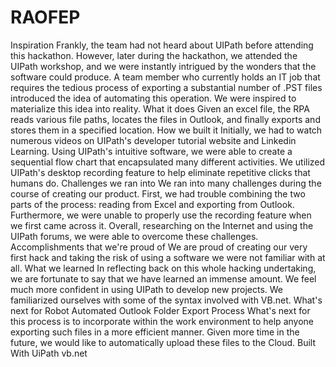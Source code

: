 # RAOFEP
Inspiration Frankly, the team had not heard about UIPath before attending this hackathon. However, later during the hackathon, we attended the UIPath workshop, and we were instantly intrigued by the wonders that the software could produce. A team member who currently holds an IT job that requires the tedious process of exporting a substantial number of .PST files introduced the idea of automating this operation. We were inspired to materialize this idea into reality.  What it does Given an excel file, the RPA reads various file paths, locates the files in Outlook, and finally exports and stores them in a specified location.  How we built it Initially, we had to watch numerous videos on UIPath's developer tutorial website and Linkedin Learning. Using UIPath's intuitive software, we were able to create a sequential flow chart that encapsulated many different activities. We utilized UIPath's desktop recording feature to help eliminate repetitive clicks that humans do.  Challenges we ran into We ran into many challenges during the course of creating our product. First, we had trouble combining the two parts of the process: reading from Excel and exporting from Outlook. Furthermore, we were unable to properly use the recording feature when we first came across it. Overall, researching on the Internet and using the UIPath forums, we were able to overcome these challenges.  Accomplishments that we're proud of We are proud of creating our very first hack and taking the risk of using a software we were not familiar with at all.  What we learned In reflecting back on this whole hacking undertaking, we are fortunate to say that we have learned an immense amount. We feel much more confident in using UIPath to develop new projects. We familiarized ourselves with some of the syntax involved with VB.net.  What's next for Robot Automated Outlook Folder Export Process What's next for this process is to incorporate within the work environment to help anyone exporting such files in a more efficient manner. Given more time in the future, we would like to automatically upload these files to the Cloud.  Built With UiPath vb.net

